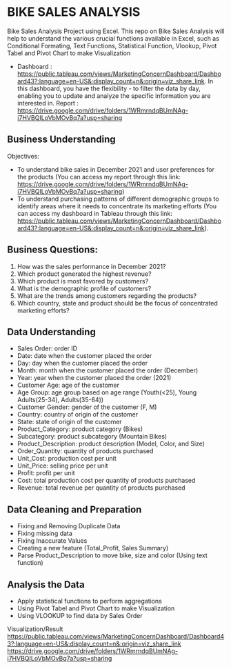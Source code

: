 # BIKE SALES ANALYSIS
Bike Sales Analysis Project using Excel. This repo on Bike Sales Analysis will help to understand the various crucial functions available in Excel, such as Conditional Formating, Text Functions, Statistical Function, Vlookup, Pivot Tabel and Pivot Chart to make Visualization

- Dashboard : https://public.tableau.com/views/MarketingConcernDashboard/Dashboard43?:language=en-US&:display_count=n&:origin=viz_share_link. In this dashboard, you have the flexibility - to filter the data by day, enabling you to update and analyze the specific information you are interested in.
Report : https://drive.google.com/drive/folders/1WRmrndqBUmNAg-i7HVBQILoVbMOvBq7a?usp=sharing

## Business Understanding
Objectives: 
- To understand bike sales in December 2021 and user preferences for the products (You can access my report through this link:
https://drive.google.com/drive/folders/1WRmrndqBUmNAg-i7HVBQILoVbMOvBq7a?usp=sharing)
- To understand purchasing patterns of different demographic groups to identify areas where it needs to concentrate its marketing efforts (You can access my dashboard in Tableau through this link: https://public.tableau.com/views/MarketingConcernDashboard/Dashboard43?:language=en-US&:display_count=n&:origin=viz_share_link).

## Business Questions:
1. How was the sales performance in December 2021?
2. Which product generated the highest revenue?
3. Which product is most favored by customers?
4. What is the demographic profile of customers?
5. What are the trends among customers regarding the products?
6. Which country, state and product should be the focus of concentrated marketing efforts?

## Data Understanding
- Sales Order: order ID
- Date: date when the customer placed the order
- Day: day when the customer placed the order
- Month: month when the customer placed the order (December)
- Year: year when the customer placed the order (2021)
- Customer Age: age of the customer
- Age Group: age group based on age range (Youth(<25), Young Adults(25-34), Adults(35-64))
- Customer Gender: gender of the customer (F, M)
- Country: country of origin of the customer
- State: state of origin of the customer
- Product_Category: product category (Bikes)
- Subcategory: product subcategory (Mountain Bikes)
- Product_Description: product description (Model, Color, and Size)
- Order_Quantity: quantity of products purchased
- Unit_Cost: production cost per unit
- Unit_Price: selling price per unit
- Profit: profit per unit
- Cost: total production cost per quantity of products purchased
- Revenue: total revenue per quantity of products purchased

## Data Cleaning and Preparation 
- Fixing and Removing Duplicate Data
- Fixing missing data
- Fixing Inaccurate Values
- Creating a new feature (Total_Profit, Sales Summary)
- Parse Product_Description to move bike, size and color (Using text function)

## Analysis the Data
- Apply statistical functions to perform aggregations
- Using Pivot Tabel and Pivot Chart to make Visualization
- Using VLOOKUP to find data by Sales Order

Visualization/Result
https://public.tableau.com/views/MarketingConcernDashboard/Dashboard43?:language=en-US&:display_count=n&:origin=viz_share_link
https://drive.google.com/drive/folders/1WRmrndqBUmNAg-i7HVBQILoVbMOvBq7a?usp=sharing 
 
